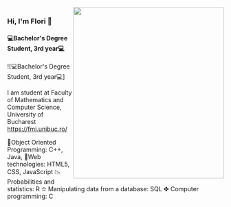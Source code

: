 <img src = "https://pbs.twimg.com/profile_images/795713752305909760/kWpOyDhW.jpg" width="350" height="400" align="right"/> 

### Hi, I'm Flori 👋
#### 💻Bachelor's Degree Student, 3rd year💻
![💻Bachelor's Degree Student, 3rd year💻]


I am student at Faculty of Mathematics and Computer Science, University of Bucharest https://fmi.unibuc.ro/

💎Object Oriented Programming: C++, Java,
🎀Web technologies: HTML5, CSS, JavaScript
📉 Probabilities and statistics: R
✫ Manipulating data from a database: SQL
✤ Computer programming: C






